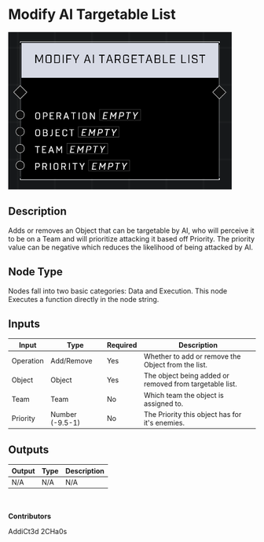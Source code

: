 # Modify AI Targetable List
![alt text](../../../.gitbook/assets/modifty-ai-targetable-list.png)

## Description
Adds or removes an Object that can be targetable by AI, who will perceive it to be on a Team and will prioritize attacking it based off Priority. The priority value can be negative which reduces the likelihood of being attacked by AI.

## Node Type
Nodes fall into two basic categories: Data and Execution. This node Executes a function directly in the node string.

## Inputs
| Input            | Type             | Required | Description												    |
|------------------|------------------|----------|--------------------------------------------------------------|
| Operation | Add/Remove | Yes | Whether to add or remove the Object from the list.|
| Object | Object | Yes | The object being added or removed from targetable list.|
| Team | Team | No | Which team the object is assigned to.|
| Priority | Number (-9.5-1) | No | The Priority this object has for it's enemies.|

## Outputs
| Output           | Type             | Description												     |
|------------------|------------------|--------------------------------------------------------------|
| N/A | N/A | N/A |

\
\
**Contributors**

AddiCt3d 2CHa0s